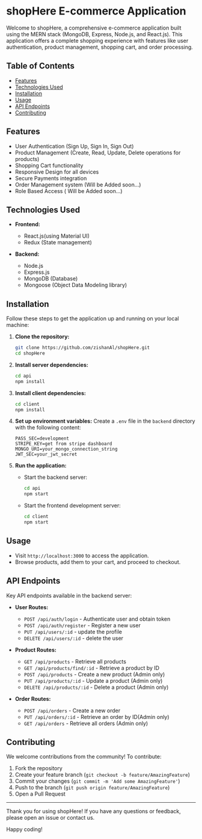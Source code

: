 # shopHere E-commerce Application

Welcome to shopHere, a comprehensive e-commerce application built using the MERN stack (MongoDB, Express, Node.js, and React.js). This application offers a complete shopping experience with features like user authentication, product management, shopping cart, and order processing.

## Table of Contents
- [Features](#features)
- [Technologies Used](#technologies-used)
- [Installation](#installation)
- [Usage](#usage)
- [API Endpoints](#api-endpoints)
- [Contributing](#contributing)

## Features
- User Authentication (Sign Up, Sign In, Sign Out)
- Product Management (Create, Read, Update, Delete operations for products)
- Shopping Cart functionality
- Responsive Design for all devices
- Secure Payments integration
- Order Management system (Will be Added soon...)
- Role Based Access ( Will be Added soon...)

## Technologies Used
- **Frontend:**
  - React.js(using Material UI)
  - Redux (State management)

- **Backend:**
  - Node.js
  - Express.js
  - MongoDB (Database)
  - Mongoose (Object Data Modeling library)

## Installation
Follow these steps to get the application up and running on your local machine:

1. **Clone the repository:**
    ```sh
    git clone https://github.com/zishanAl/shopHere.git
    cd shopHere
    ```

2. **Install server dependencies:**
    ```sh
    cd api
    npm install
    ```

3. **Install client dependencies:**
    ```sh
    cd client
    npm install
    ```

4. **Set up environment variables:**
    Create a `.env` file in the `backend` directory with the following content:
    ```
    PASS_SEC=development
    STRIPE_KEY=get from stripe dashboard
    MONGO_URI=your_mongo_connection_string
    JWT_SEC=your_jwt_secret
    ```

5. **Run the application:**
    - Start the backend server:
      ```sh
      cd api
      npm start
      ```
    - Start the frontend development server:
      ```sh
      cd client
      npm start
      ```

## Usage
- Visit `http://localhost:3000` to access the application.
- Browse products, add them to your cart, and proceed to checkout.

## API Endpoints
Key API endpoints available in the backend server:

- **User Routes:**
  - `POST /api/auth/login` - Authenticate user and obtain token
  - `POST /api/auth/register` - Register a new user
  - `PUT /api/users/:id` - update the profile
  - `DELETE /api/users/:id` - delete the user

- **Product Routes:**
  - `GET /api/products` - Retrieve all products
  - `GET /api/products/find/:id` - Retrieve a product by ID
  - `POST /api/products` - Create a new product (Admin only)
  - `PUT /api/products/:id` - Update a product (Admin only)
  - `DELETE /api/products/:id` - Delete a product (Admin only)

- **Order Routes:**
  - `POST /api/orders` - Create a new order
  - `PUT /api/orders/:id` - Retrieve an order by ID(Admin only)
  - `GET /api/orders` - Retrieve all orders (Admin only)

## Contributing
We welcome contributions from the community! To contribute:

1. Fork the repository
2. Create your feature branch (`git checkout -b feature/AmazingFeature`)
3. Commit your changes (`git commit -m 'Add some AmazingFeature'`)
4. Push to the branch (`git push origin feature/AmazingFeature`)
5. Open a Pull Request

---

Thank you for using shopHere! If you have any questions or feedback, please open an issue or contact us.

Happy coding!

